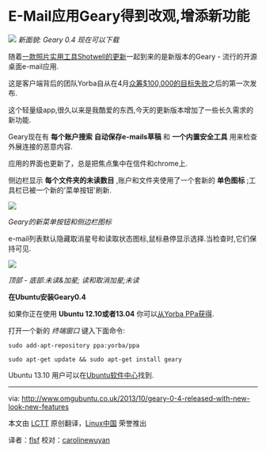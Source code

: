 E-Mail应用Geary得到改观,增添新功能
================================================================================

![](http://www.omgubuntu.co.uk/wp-content/uploads/2013/10/Screen-Shot-2013-10-04-at-14.30.29.png)
*新面貌: Geary 0.4 现在可以下载*

随着[一款照片实用工具Shotwell的更新][1]一起到来的是新版本的Geary - 流行的开源桌面e-mail应用.

这是客户端背后的团队Yorba自从在4月[众筹$100,000的目标失败][2]之后的第一次发布.

这个轻量级app,很久以来是我酷爱的东西,今天的更新版本增加了一些长久需求的新功能.

Geary现在有 **每个账户搜索** **自动保存e-mails草稿** 和 **一个内置安全工具** 用来检查外展连接的恶意内容.

应用的界面也更新了，总是把焦点集中在信件和chrome上.

侧边栏显示 **每个文件夹的未读数目** ,账户和文件夹使用了一个套新的 **单色图标** ;工具栏已被一个新的'菜单按钮'刷新.

![](http://www.omgubuntu.co.uk/wp-content/uploads/2013/10/Screen-Shot-2013-10-04-at-14.25.09.png)

*Geary的新菜单按钮和侧边栏图标*

e-mail列表默认隐藏取消星号和读取状态图标,鼠标悬停显示选择.当检查时,它们保持可见.

![](http://www.omgubuntu.co.uk/wp-content/uploads/2013/10/Screen-Shot-2013-10-04-at-14.24.23.png)

*顶部 - 底部:未读&加星; 读和取消加星;未读*

**在Ubuntu安装Geary0.4**

如果你正在使用 **Ubuntu 12.10或者13.04** 你可以[从Yorba PPa获得][3].

打开一个新的 *终端窗口* 键入下面命令:

    sudo add-apt-repository ppa:yorba/ppa
    
    sudo apt-get update && sudo apt-get install geary

Ubuntu 13.10 用户可以在[Ubuntu软件中心][4]找到.

--------------------------------------------------------------------------------

via: http://www.omgubuntu.co.uk/2013/10/geary-0-4-released-with-new-look-new-features

本文由 [LCTT][] 原创翻译，[Linux中国][] 荣誉推出

译者：[flsf][] 校对：[carolinewuyan][]

[LCTT]:https://github.com/LCTT/TranslateProject
[Linux中国]:http://linux.cn/portal.php
[flsf]:https://github.com/flsf
[carolinewuyan]:http://github.com/carolinewuyan

[1]:http://www.omgubuntu.co.uk/2013/10/shotwell-0-15-released-fixes-improvements
[2]:http://www.omgubuntu.co.uk/2013/04/geary-fundraiser-fails-at-half-way-mark
[3]:https://launchpad.net/~yorba/+archive/ppa
[4]:apt://geary 


